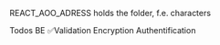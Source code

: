REACT_AOO_ADRESS holds the folder, f.e. characters


Todos
BE
✅Validation
Encryption
Authentification
